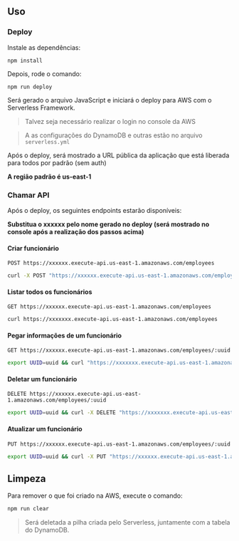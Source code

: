## Uso

### Deploy

Instale as dependências:

```
npm install
```

Depois, rode o comando:

```
npm run deploy
```

Será gerado o arquivo JavaScript e iniciará o deploy para AWS com o Serverless Framework.

> Talvez seja necessário realizar o login no console da AWS

> A as configurações do DynamoDB e outras estão no arquivo `serverless.yml`

Após o deploy, será mostrado a URL pública da aplicação que está liberada para todos por padrão (sem auth)

**A região padrão é us-east-1**

### Chamar API

Após o deploy, os seguintes endpoints estarão disponíveis:

__Substitua o xxxxxx pelo nome gerado no deploy (será mostrado no console após a realização dos passos acima)__

#### Criar funcionário

`POST https://xxxxxx.execute-api.us-east-1.amazonaws.com/employees`

```bash
curl -X POST "https://xxxxxx.execute-api.us-east-1.amazonaws.com/employees" -H "Content-Type: application/json" --data-raw '{"id": 1, "name": "Nome", "age": 0, "role": "admin"}'
```

#### Listar todos os funcionários

`GET https://xxxxxx.execute-api.us-east-1.amazonaws.com/employees`

```bash
curl https://xxxxxxx.execute-api.us-east-1.amazonaws.com/employees
```

#### Pegar informações de um funcionário

`GET https://xxxxxx.execute-api.us-east-1.amazonaws.com/employees/:uuid`

```bash
export UUID=uuid && curl "https://xxxxxxx.execute-api.us-east-1.amazonaws.com/employees/$UUID" && unset UUID
```

#### Deletar um funcionário

`DELETE https://xxxxxx.execute-api.us-east-1.amazonaws.com/employees/:uuid`

```bash
export UUID=uuid && curl -X DELETE "https://xxxxxxx.execute-api.us-east-1.amazonaws.com/employees/$UUID" && unset UUID
```

#### Atualizar um funcionário

`PUT https://xxxxxx.execute-api.us-east-1.amazonaws.com/employees/:uuid`

```bash
export UUID=uuid && curl -X PUT "https://xxxxxx.execute-api.us-east-1.amazonaws.com/employees/$UUID" -H 'Content-Type: application/json' --data-raw '{"id": 2, "name": "Nome2", "age": 1, "role": "admin2"}' && unset UUID
```

## Limpeza

Para remover o que foi criado na AWS, execute o comando:

```bash
npm run clear
```

> Será deletada a pilha criada pelo Serverless, juntamente com a tabela do DynamoDB.